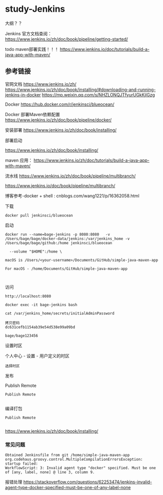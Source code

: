 # study-Jenkins

大纲？？

Jenkins 官方文档查阅： https://www.jenkins.io/zh/doc/book/pipeline/getting-started/

todo maven部署实践！！！ https://www.jenkins.io/doc/tutorials/build-a-java-app-with-maven/

## 参考链接

官网文档 https://www.jenkins.io/zh/
https://www.jenkins.io/zh/doc/book/installing/#downloading-and-running-jenkins-in-docker
https://mp.weixin.qq.com/s/NHZLONQJTfyurUGkKjlGzg

Docker https://hub.docker.com/r/jenkinsci/blueocean/

Docker 部署Maven依赖配置 https://www.jenkins.io/zh/doc/book/pipeline/docker/

安装部署 https://www.jenkins.io/zh/doc/book/installing/

部署启动

https://www.jenkins.io/zh/doc/book/installing/

maven 应用： https://www.jenkins.io/zh/doc/tutorials/build-a-java-app-with-maven/

流水线 https://www.jenkins.io/zh/doc/book/pipeline/multibranch/

https://www.jenkins.io/doc/book/pipeline/multibranch/



博客参考-docker + shell : cnblogs.com/wang1221/p/16362058.html



下载

```
docker pull jenkinsci/blueocean

```

启动

```
docker run --name=bage-jenkins -p 8080:8080   -v /Users/bage/bage/docker-data/jenkins:/var/jenkins_home -v /Users/bage/bage/github:/home jenkinsci/blueocean

  --volume "$HOME":/home \

macOS is /Users/<your-username>/Documents/GitHub/simple-java-maven-app

For macOS - /home/Documents/GitHub/simple-java-maven-app



```



访问

```
http://localhost:8080

docker exec -it bage-jenkins bash

cat /var/jenkins_home/secrets/initialAdminPassword

拷贝密码
dc631cefb1154ab39e54d538e99a09bd

bage/bage123456

```



设置时区

个人中心 - 设置 - 用户定义的时区

```
选择时区

```





发布

Publish Remote

```
Publish Remote


```





编译打包



```
Publish Remote


```





https://www.jenkins.io/zh/doc/book/installing/



### 常见问题

```
Obtained Jenkinsfile from git /home/simple-java-maven-app
org.codehaus.groovy.control.MultipleCompilationErrorsException: startup failed:
WorkflowScript: 3: Invalid agent type "docker" specified. Must be one of [any, label, none] @ line 3, column 9.
```

报错处理 https://stackoverflow.com/questions/62253474/jenkins-invalid-agent-type-docker-specified-must-be-one-of-any-label-none